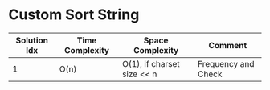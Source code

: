 # Custom Sort String

| Solution Idx | Time Complexity | Space Complexity           | Comment             |
| ------------ | --------------- | -------------------------- | ------------------- |
| 1            | O(n)            | O(1), if charset size << n | Frequency and Check |
